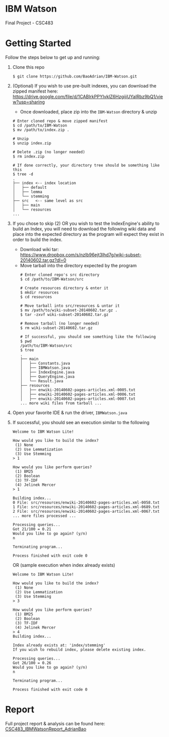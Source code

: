 # IBM Watson
Final Project - CSC483


# Getting Started
Follow the steps below to get up and running:
1. Clone this repo
    ```
    $ git clone https://github.com/BaoAdrian/IBM-Watson.git
    ```
2. (Optional) If you wish to use pre-built indexes, you can download the zipped manifest here: https://drive.google.com/file/d/1CABlrkPPYIvklZ6HzgijiUYaIRbz9bQ1/view?usp=sharing
   - Once downloaded, place zip into the `IBM-Watson` directory & unzip
    ```
    # Enter cloned repo & move zipped manifest
    $ cd /path/to/IBM-Watson
    $ mv /path/to/index.zip .
   
    # Unzip
    $ unzip index.zip
   
    # Delete .zip (no longer needed)
    $ rm index.zip
   
    # If done correctly, your directory tree should be something like this
    $ tree -d
    .
    ├── index <-- index location
    │   ├── default
    │   ├── lemma
    │   └── stemming
    ├── src   <-- same level as src
    │   ├── main
    │   └── resources
    ...
    ```

3. If you chose to skip (2) OR you wish to test the IndexEngine's ability to build an Index, you will need to download the following wiki data and place into the expected directory as the program will expect they exist in order to build the index.
   - Download wiki tar: https://www.dropbox.com/s/nzlb96ejt3lhd7g/wiki-subset-20140602.tar.gz?dl=0
   - Move tarball into the directory expected by the program
      ```
      # Enter cloned repo's src directory
      $ cd /path/to/IBM-Watson/src
     
      # Create resources directory & enter it
      $ mkdir resources
      $ cd resources
     
      # Move tarball into src/resources & untar it
      $ mv /path/to/wiki-subset-20140602.tar.gz .
      $ tar -zxvf wiki-subset-20140602.tar.gz
     
      # Remove tarball (no longer needed)
      $ rm wiki-subset-20140602.tar.gz
     
      # If successful, you should see something like the following
      $ pwd
      /path/to/IBM-Watson/src
      $ tree
      .
      ├── main
      │   ├── Constants.java
      │   ├── IBMWatson.java
      │   ├── IndexEngine.java
      │   ├── QueryEngine.java
      │   └── Result.java
      ├── resources
      │   ├── enwiki-20140602-pages-articles.xml-0005.txt
      │   ├── enwiki-20140602-pages-articles.xml-0006.txt
      │   ├── enwiki-20140602-pages-articles.xml-0007.txt
      ... more wiki files from tarball ...
      ```
   
4. Open your favorite IDE & run the driver, `IBMWatson.java`
5. If successful, you should see an execution similar to the following
    ```
    Welcome to IBM Watson Lite!
    
    How would you like to build the index?
     (1) None
     (2) Use Lemmatization
     (3) Use Stemming
    > 1
    
    How would you like perform queries?
     (1) BM25
     (2) Boolean
     (3) TF-IDF
     (4) Jelinek Mercer
    > 1
   
    Building index...
    0 File: src/resources/enwiki-20140602-pages-articles.xml-0058.txt
    1 File: src/resources/enwiki-20140602-pages-articles.xml-0689.txt
    2 File: src/resources/enwiki-20140602-pages-articles.xml-0067.txt
    ... more files processed ...
   
    Processing queries...
    Got 21/100 = 0.21
    Would you like to go again? (y/n)
    n
    
    Terminating program...
    
    Process finished with exit code 0
    ```
   
    OR (sample execution when index already exists)
   
    ```
    Welcome to IBM Watson Lite!
    
    How would you like to build the index?
     (1) None
     (2) Use Lemmatization
     (3) Use Stemming
    > 3
    
    How would you like perform queries?
     (1) BM25
     (2) Boolean
     (3) TF-IDF
     (4) Jelinek Mercer
    > 4
    Building index...
    
    Index already exists at: 'index/stemming'
    If you wish to rebuild index, please delete existing index.
    
    Processing queries...
    Got 26/100 = 0.26
    Would you like to go again? (y/n)
    n
    
    Terminating program...
    
    Process finished with exit code 0
    ```
 
# Report
Full project report & analysis can be found here: [CSC483_IBMWatsonReport_AdrianBao](./CSC483_IBMWatsonReport_AdrianBao.pdf)